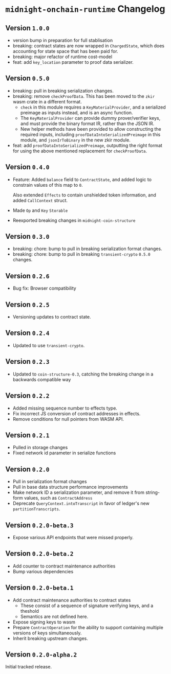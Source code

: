 # `midnight-onchain-runtime` Changelog

## Version `1.0.0`

- version bump in preparation for full stablisation
- breaking: contract states are now wrapped in `ChargedState`, which does
  accounting for state space that has been paid for.
- breaking: major refactor of runtime cost-model
- feat: add `key_location` parameter to proof data serializer.

## Version `0.5.0`

- breaking: pull in breaking serialization changes.
- breaking: remove `checkProofData`. This has been moved to the `zkir` wasm
  crate in a different format.
  - `check` in this module requires a `KeyMaterialProvider`, and a serialized
    preimage as inputs instead, and is an async function.
  - The `KeyMaterialProvider` can provide dummy prover/verifier keys, and must
    provide the binary format IR, rather than the JSON IR.
  - New helper methods have been provided to allow constructing the required
    inputs, including `proofDataIntoSerializedPreimage` in this module, and
    `jsonIrToBinary` in the new zkir module.
- feat: add `proofDataIntoSerializedPreimage`, outputting the right format for
  using the above mentioned replacement for `checkProofData`.

## Version `0.4.0`

- Feature: Added `balance` field to `ContractState`, and added logic
  to constrain values of this map to `0`.

  Also extended `Effects` to contain unshielded token information, and
  added `CallContext` struct.

- Made `Op` and `Key` `Storable`
- Reexported breaking changes in `midnight-coin-structure`

## Version `0.3.0`

- breaking: chore: bump to pull in breaking serialization format changes.
- breaking: chore: bump to pull in breaking `transient-crypto` `0.5.0` changes.

## Version `0.2.6`

- Bug fix: Browser compatibility

## Version `0.2.5`

- Versioning updates to contract state.

## Version `0.2.4`

- Updated to use `transient-crypto`.

## Version `0.2.3`

- Updated to `coin-structure-0.3`, catching the breaking change in a backwards
  compatible way

## Version `0.2.2`

- Added missing sequence number to effects type.
- Fix incorrect JS conversion of contract addresses in effects.
- Remove conditions for null pointers from WASM API.

## Version `0.2.1`

- Pulled in storage changes
- Fixed network id parameter in serialize functions

## Version `0.2.0`

- Pull in serialization format changes
- Pull in base data structure performance improvements
- Make network ID a serialization parameter, and remove it from string-form
  values, such as `ContractAddress`
- Deprecate `QueryContext.intoTranscript` in favor of ledger's new
  `partitionTranscripts`.

## Version `0.2.0-beta.3`

- Expose various API endpoints that were missed properly.

## Version `0.2.0-beta.2`

- Add counter to contract maintenance authorities
- Bump various dependencies

## Version `0.2.0-beta.1`

- Add contract maintenance authorities to contract states
  - These consist of a sequence of signature verifying keys, and a theshold
  - Semantics are not defined here.
- Expose signing keys to wasm
- Prepare `ContractOperation` for the ability to support containing multiple
  versions of keys simultaneously.
- Inherit breaking upstream changes.

## Version `0.2.0-alpha.2`

Initial tracked release.
